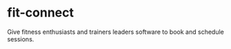 # fit-connect
Give fitness enthusiasts and trainers leaders software to book and schedule sessions.
